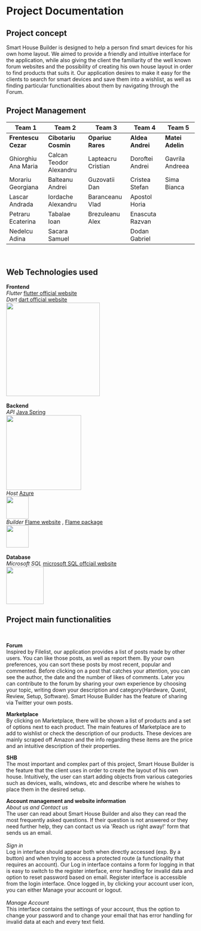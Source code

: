 # Project Documentation

## Project concept
Smart House Builder is designed to help a person find smart devices for his own home layout. We aimed to provide a friendly and intuitive interface for the application, while also giving the client the familiarity of the well known forum websites and the possibility of creating his own house layout in order to find products that suits it.
Our application desires to make it easy for the clients to search for smart devices and save them into a wishlist, as well as finding particular functionalities about them by navigating through the Forum.
<br />

## Project Management
| Team 1              | Team 2                  | Team 3             | Team 4           | Team 5           |
|---------------------|-------------------------|--------------------|------------------|------------------|
| **Frentescu Cezar** | **Cibotariu Cosmin**    | **Opariuc Rares**  | **Aldea Andrei** | **Matei Adelin** |
| Ghiorghiu Ana Maria | Calcan Teodor Alexandru | Lapteacru Cristian | Doroftei Andrei  | Gavrila Andreea  |
| Morariu Georgiana   | Balteanu Andrei         | Guzovatii Dan      | Cristea Stefan   | Sima Bianca      |
| Lascar Andrada      | Iordache Alexandru      | Baranceanu Vlad    | Apostol Horia    |                  |
| Petraru Ecaterina   | Tabalae Ioan            | Brezuleanu Alex    | Enascuta Razvan  |                  |
|  Nedelcu Adina      | Sacara Samuel           |                    | Dodan Gabriel    |                  |
<br />

## Web Technologies used <br />
**Frontend**<br />
_Flutter_ [flutter official website](https://flutter.dev/)<br />
_Dart_ [dart official website](https://dart.dev/)<br />
<img src="https://i.ibb.co/zS6rpqb/Layer-1.png" width="250"/>
<br />
<br />
**Backend**<br />
_API_ [Java Spring](https://spring.io/)<br />
<img src="https://upload.wikimedia.org/wikipedia/commons/thumb/4/44/Spring_Framework_Logo_2018.svg/1280px-Spring_Framework_Logo_2018.svg.png" width = "200"> <br />
_Host_ [Azure](https://azure.microsoft.com/en-us/)<br />
<img src="https://swimburger.net/media/ppnn3pcl/azure.png" width="60"/> <br/>
_Builder_ [Flame website](https://flame-engine.org/) , [Flame package](https://pub.dev/packages/flame) <br />
<img src="https://avatars.githubusercontent.com/u/47222401?s=280&v=4" width="60"/> <br/>
<br />
**Database** <br />
_Microsoft SQL_ [microsoft SQL offciail website](https://www.microsoft.com/en-us/sql-server ) <br />
<img src="https://brandslogos.com/wp-content/uploads/thumbs/microsoft-sql-server-logo-vector.svg" width="100"/> <br/>

## Project main functionalities
<br />

**Forum** <br />
Inspired by Filelist, our application provides a list of posts made by other users. You can like those posts, as well as report them. By your own preferences, you can sort these posts by most recent, popular and commented. Before clicking on a post that catches your attention, you can see the author, the date and the number of likes of comments. Later you can contribute to the forum by sharing your own experience by choosing your topic, writing down your description and category(Hardware, Quest, Review, Setup, Software). Smart House Builder has the feature of sharing via Twitter your own posts.

**Marketplace** <br />
By clicking on Marketplace, there will be shown a list of products and a set of options next to each product. The main features of Marketplace are to add to wishlist or check the description of our products. These devices are mainly scraped off Amazon and the info regarding these items are the price and an intuitive description of their properties.

**SHB** <br />
The most important and complex part of this project, Smart House Builder is the feature that the client uses in order to create the layout of his own house. Intuitively, the user can start adding objects from various categories such as devices, walls, windows, etc and describe where he wishes to place them in the desired setup.

**Account management and website information** <br />
_About us and Contact us_ <br />
The user can read about Smart House Builder and also they can read the most frequently asked questions. If their question is not answered or they need further help, they can contact us via 'Reach us right away!' form that sends us an email. <br />
<br />
_Sign in_  <br />
Log in interface should appear both when directly accessed (exp. By a button) and when trying to access a protected route (a functionality that requires an account). Our Log in interface contains a form for logging in that is easy to switch to the register interface, error handling for invalid data and option to reset password based on email. Register interface is accessible from the login interface. Once logged in, by clicking your account user icon, you can either Manage your account or logout.  <br />
<br />
_Manage Account_ <br />
This interface contains the settings of your account, thus the option to change your password and to change your email that has error handling for invalid data at each and every text field. <br />


